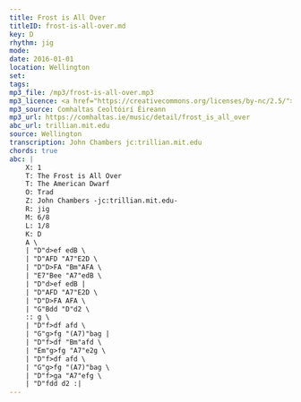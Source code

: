 ```yaml
---
title: Frost is All Over
titleID: frost-is-all-over.md
key: D
rhythm: jig
mode: 
date: 2016-01-01
location: Wellington
set:
tags: 
mp3_file: /mp3/frost-is-all-over.mp3
mp3_licence: <a href="https://creativecommons.org/licenses/by-nc/2.5/">CC-BY-NC-2.5</a>
mp3_source: Comhaltas Ceoltóirí Éireann
mp3_url: https://comhaltas.ie/music/detail/frost_is_all_over
abc_url: trillian.mit.edu
source: Wellington
transcription: John Chambers jc:trillian.mit.edu
chords: true
abc: |
    X: 1
    T: The Frost is All Over
    T: The American Dwarf
    O: Trad
    Z: John Chambers -jc:trillian.mit.edu-
    R: jig
    M: 6/8
    L: 1/8
    K: D
    A \
    | "D"d>ef edB \
    | "D"AFD "A7"E2D \
    | "D"D>FA "Bm"AFA \
    | "E7"Bee "A7"edB \
    | "D"d>ef edB |
    | "D"AFD "A7"E2D \
    | "D"D>FA AFA \
    | "G"Bdd "D"d2 \
    :: g \
    | "D"f>df afd \
    | "G"g>fg "(A7)"bag |
    | "D"f>df "Bm"afd \
    | "Em"g>fg "A7"e2g \
    | "D"f>df afd \
    | "G"g>fg "(A7)"bag \
    | "D"f>ga "A7"efg \
    | "D"fdd d2 :|
---
```


